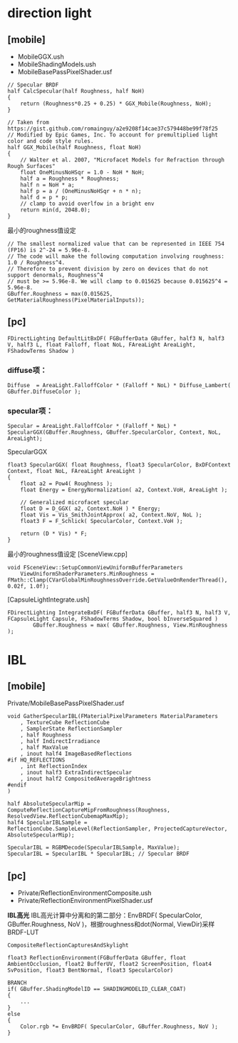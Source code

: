 # direction light
## [mobile]
- MobileGGX.ush
- MobileShadingModels.ush
- MobileBasePassPixelShader.usf

```
// Specular BRDF
half CalcSpecular(half Roughness, half NoH)
{
	return (Roughness*0.25 + 0.25) * GGX_Mobile(Roughness, NoH);
}
```

```
// Taken from https://gist.github.com/romainguy/a2e9208f14cae37c579448be99f78f25
// Modified by Epic Games, Inc. To account for premultiplied light color and code style rules.
half GGX_Mobile(half Roughness, float NoH)
{
    // Walter et al. 2007, "Microfacet Models for Refraction through Rough Surfaces"
	float OneMinusNoHSqr = 1.0 - NoH * NoH; 
	half a = Roughness * Roughness;
	half n = NoH * a;
	half p = a / (OneMinusNoHSqr + n * n);
	half d = p * p;
	// clamp to avoid overlfow in a bright env
	return min(d, 2048.0);
}
```

最小的roughness值设定
```
// The smallest normalized value that can be represented in IEEE 754 (FP16) is 2^-24 = 5.96e-8.
// The code will make the following computation involving roughness: 1.0 / Roughness^4.
// Therefore to prevent division by zero on devices that do not support denormals, Roughness^4
// must be >= 5.96e-8. We will clamp to 0.015625 because 0.015625^4 = 5.96e-8.
GBuffer.Roughness = max(0.015625, GetMaterialRoughness(PixelMaterialInputs));
```

## [pc]
```
FDirectLighting DefaultLitBxDF( FGBufferData GBuffer, half3 N, half3 V, half3 L, float Falloff, float NoL, FAreaLight AreaLight, FShadowTerms Shadow )
```

### diffuse项：
```
Diffuse  = AreaLight.FalloffColor * (Falloff * NoL) * Diffuse_Lambert( GBuffer.DiffuseColor );
```
### specular项：

```
Specular = AreaLight.FalloffColor * (Falloff * NoL) * SpecularGGX(GBuffer.Roughness, GBuffer.SpecularColor, Context, NoL, AreaLight);
```
SpecularGGX
```
float3 SpecularGGX( float Roughness, float3 SpecularColor, BxDFContext Context, float NoL, FAreaLight AreaLight )
{
	float a2 = Pow4( Roughness );
	float Energy = EnergyNormalization( a2, Context.VoH, AreaLight );
	
	// Generalized microfacet specular
	float D = D_GGX( a2, Context.NoH ) * Energy;
	float Vis = Vis_SmithJointApprox( a2, Context.NoV, NoL );
	float3 F = F_Schlick( SpecularColor, Context.VoH );

	return (D * Vis) * F;
}
```
最小的roughness值设定
[SceneView.cpp]
```
void FSceneView::SetupCommonViewUniformBufferParameters
	ViewUniformShaderParameters.MinRoughness = FMath::Clamp(CVarGlobalMinRoughnessOverride.GetValueOnRenderThread(), 0.02f, 1.0f);
```

[CapsuleLightIntegrate.ush]
```
FDirectLighting IntegrateBxDF( FGBufferData GBuffer, half3 N, half3 V, FCapsuleLight Capsule, FShadowTerms Shadow, bool bInverseSquared )
		GBuffer.Roughness = max( GBuffer.Roughness, View.MinRoughness );
```

# IBL

## [mobile]
Private/MobileBasePassPixelShader.usf
```
void GatherSpecularIBL(FMaterialPixelParameters MaterialParameters
    , TextureCube ReflectionCube
    , SamplerState ReflectionSampler
    , half Roughness
    , half IndirectIrradiance
    , half MaxValue
    , inout half4 ImageBasedReflections
#if HQ_REFLECTIONS
    , int ReflectionIndex
    , inout half3 ExtraIndirectSpecular
    , inout half2 CompositedAverageBrightness
#endif
)

half AbsoluteSpecularMip = ComputeReflectionCaptureMipFromRoughness(Roughness, ResolvedView.ReflectionCubemapMaxMip);
half4 SpecularIBLSample = ReflectionCube.SampleLevel(ReflectionSampler, ProjectedCaptureVector, AbsoluteSpecularMip);

SpecularIBL = RGBMDecode(SpecularIBLSample, MaxValue);
SpecularIBL = SpecularIBL * SpecularIBL; // Specular BRDF
```

## [pc]
- Private/ReflectionEnvironmentComposite.ush
- Private/ReflectionEnvironmentPixelShader.usf

**IBL高光**
IBL高光计算中分离和的第二部分：EnvBRDF( SpecularColor, GBuffer.Roughness, NoV )，根据roughness和dot(Normal, ViewDir)采样BRDF-LUT

```
CompositeReflectionCapturesAndSkylight

float3 ReflectionEnvironment(FGBufferData GBuffer, float AmbientOcclusion, float2 BufferUV, float2 ScreenPosition, float4 SvPosition, float3 BentNormal, float3 SpecularColor)

BRANCH
if( GBuffer.ShadingModelID == SHADINGMODELID_CLEAR_COAT)
{
	...
}
else
{
    Color.rgb *= EnvBRDF( SpecularColor, GBuffer.Roughness, NoV );
}
```
